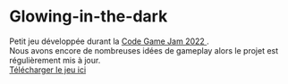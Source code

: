 # Glowing-in-the-dark

Petit jeu développée durant la <a href="http://codegamejam.extragames.fr/"> Code Game Jam 2022 </a>.
<br>
Nous avons encore de nombreuses idées de gameplay alors le projet est régulièrement mis à jour.
<br>
<a href="https://rakowskimaelis.itch.io/glowing-in-the-dark"> Télécharger le jeu ici </a>
